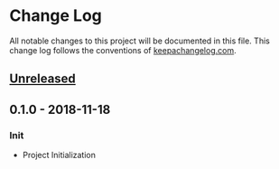 # Change Log
All notable changes to this project will be documented in this file. This change log follows the conventions of [keepachangelog.com](http://keepachangelog.com/).

## [Unreleased]

## 0.1.0 - 2018-11-18
### Init
- Project Initialization

[Unreleased]: https://github.com/danjrauch/dashdb/compare/0.1.0...HEAD
[0.1.0]: https://github.com/danjrauch/dashdb/compare/0.1.0...0.1.1